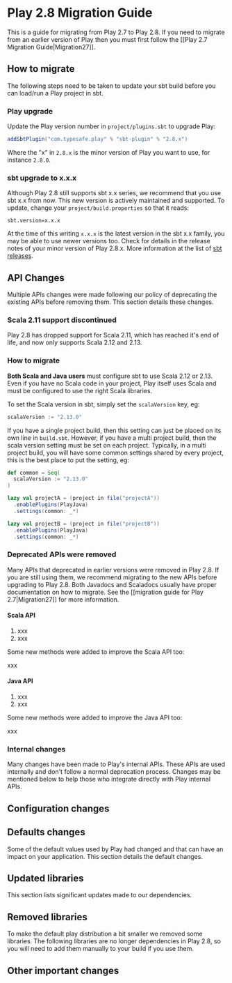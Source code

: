 <!--- Copyright (C) 2009-2019 Lightbend Inc. <https://www.lightbend.com> -->

# Play 2.8 Migration Guide

This is a guide for migrating from Play 2.7 to Play 2.8. If you need to migrate from an earlier version of Play then you must first follow the [[Play 2.7 Migration Guide|Migration27]].

## How to migrate

The following steps need to be taken to update your sbt build before you can load/run a Play project in sbt.

### Play upgrade

Update the Play version number in `project/plugins.sbt` to upgrade Play:

```scala
addSbtPlugin("com.typesafe.play" % "sbt-plugin" % "2.8.x")
```

Where the "x" in `2.8.x` is the minor version of Play you want to use, for instance `2.8.0`.

### sbt upgrade to x.x.x

Although Play 2.8 still supports sbt x.x series, we recommend that you use sbt x.x from now. This new version is actively maintained and supported. To update, change your `project/build.properties` so that it reads:

```
sbt.version=x.x.x
```

At the time of this writing `x.x.x` is the latest version in the sbt x.x family, you may be able to use newer versions too. Check for details in the release notes of your minor version of Play 2.8.x. More information at the list of [sbt releases](https://github.com/sbt/sbt/releases).

## API Changes

Multiple APIs changes were made following our policy of deprecating the existing APIs before removing them. This section details these changes.

### Scala 2.11 support discontinued

Play 2.8 has dropped support for Scala 2.11, which has reached it's end of life, and now only supports Scala 2.12 and 2.13.

### How to migrate

**Both Scala and Java users** must configure sbt to use Scala 2.12 or 2.13.  Even if you have no Scala code in your project, Play itself uses Scala and must be configured to use the right Scala libraries.

To set the Scala version in sbt, simply set the `scalaVersion` key, eg:

```scala
scalaVersion := "2.13.0"
```

If you have a single project build, then this setting can just be placed on its own line in `build.sbt`.  However, if you have a multi project build, then the scala version setting must be set on each project.  Typically, in a multi project build, you will have some common settings shared by every project, this is the best place to put the setting, eg:

```scala
def common = Seq(
  scalaVersion := "2.13.0"
)

lazy val projectA = (project in file("projectA"))
  .enablePlugins(PlayJava)
  .settings(common: _*)

lazy val projectB = (project in file("projectB"))
  .enablePlugins(PlayJava)
  .settings(common: _*)
```

### Deprecated APIs were removed

Many APIs that deprecated in earlier versions were removed in Play 2.8. If you are still using them, we recommend migrating to the new APIs before upgrading to Play 2.8. Both Javadocs and Scaladocs usually have proper documentation on how to migrate. See the [[migration guide for Play 2.7|Migration27]] for more information.

#### Scala API

1. xxx
1. xxx

Some new methods were added to improve the Scala API too:

xxx

#### Java API

1. xxx
1. xxx

Some new methods were added to improve the Java API too:

xxx

### Internal changes

Many changes have been made to Play's internal APIs. These APIs are used internally and don't follow a normal deprecation process. Changes may be mentioned below to help those who integrate directly with Play internal APIs.

## Configuration changes

## Defaults changes

Some of the default values used by Play had changed and that can have an impact on your application. This section details the default changes.

## Updated libraries

This section lists significant updates made to our dependencies.

## Removed libraries

To make the default play distribution a bit smaller we removed some libraries. The following libraries are no longer dependencies in Play 2.8, so you will need to add them manually to your build if you use them.

## Other important changes
